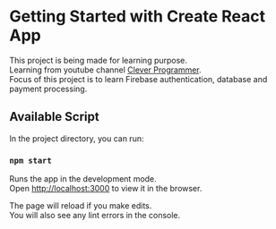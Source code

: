 # Getting Started with Create React App

This project is being made for learning purpose.\
Learning from youtube channel [Clever Programmer](https://www.youtube.com/channel/UCqrILQNl5Ed9Dz6CGMyvMTQ).\
Focus of this project is to learn Firebase authentication, database and payment processing.

## Available Script

In the project directory, you can run:

### `npm start`

Runs the app in the development mode.\
Open [http://localhost:3000](http://localhost:3000) to view it in the browser.

The page will reload if you make edits.\
You will also see any lint errors in the console.

